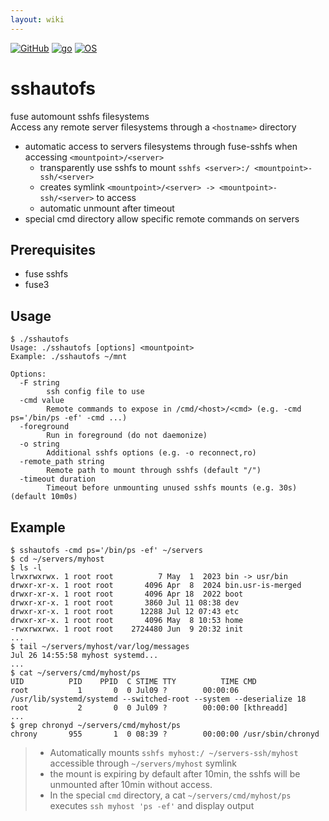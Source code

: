 ```yaml
---
layout: wiki
---
```

<style>
.container {                                                                                      max-width: unset;
}
</style>
[![GitHub](https://img.shields.io/badge/GitHub-joknarf%2Ffuse--sshautofs-black?logo=github)](https://github.com/joknarf/fuse-sshautofs)
[![go](https://img.shields.io/badge/lang-Go%20-blue.svg)]()
[![OS](https://img.shields.io/badge/OS-Linux%20-blue.svg)]()

# sshautofs
fuse automount sshfs filesystems  
Access any remote server filesystems through a `<hostname>` directory  

* automatic access to servers filesystems through fuse-sshfs when accessing `<mountpoint>/<server>`
  * transparently use sshfs to mount `sshfs <server>:/ <mountpoint>-ssh/<server>`
  * creates symlink `<mountpoint>/<server> -> <mountpoint>-ssh/<server>` to access
  * automatic unmount after timeout
* special cmd directory allow specific remote commands on servers

## Prerequisites

* fuse sshfs
* fuse3
  
## Usage

```
$ ./sshautofs
Usage: ./sshautofs [options] <mountpoint>
Example: ./sshautofs ~/mnt

Options:
  -F string
        ssh config file to use
  -cmd value
        Remote commands to expose in /cmd/<host>/<cmd> (e.g. -cmd ps='/bin/ps -ef' -cmd ...)
  -foreground
        Run in foreground (do not daemonize)
  -o string
        Additional sshfs options (e.g. -o reconnect,ro)
  -remote_path string
        Remote path to mount through sshfs (default "/")
  -timeout duration
        Timeout before unmounting unused sshfs mounts (e.g. 30s) (default 10m0s)
```

## Example

```
$ sshautofs -cmd ps='/bin/ps -ef' ~/servers
$ cd ~/servers/myhost
$ ls -l
lrwxrwxrwx. 1 root root          7 May  1  2023 bin -> usr/bin
drwxr-xr-x. 1 root root       4096 Apr  8  2024 bin.usr-is-merged
drwxr-xr-x. 1 root root       4096 Apr 18  2022 boot
drwxr-xr-x. 1 root root       3860 Jul 11 08:38 dev
drwxr-xr-x. 1 root root      12288 Jul 12 07:43 etc
drwxr-xr-x. 1 root root       4096 May  8 10:53 home
-rwxrwxrwx. 1 root root    2724480 Jun  9 20:32 init
...
$ tail ~/servers/myhost/var/log/messages
Jul 26 14:55:58 myhost systemd...
...
$ cat ~/servers/cmd/myhost/ps
UID          PID    PPID  C STIME TTY          TIME CMD
root           1       0  0 Jul09 ?        00:00:06 /usr/lib/systemd/systemd --switched-root --system --deserialize 18
root           2       0  0 Jul09 ?        00:00:00 [kthreadd]
...
$ grep chronyd ~/servers/cmd/myhost/ps
chrony       955       1  0 08:39 ?        00:00:00 /usr/sbin/chronyd
```

> * Automatically mounts `sshfs myhost:/ ~/servers-ssh/myhost` accessible through `~/servers/myhost` symlink  
> * the mount is expiring by default after 10min, the sshfs will be unmounted after 10min without access.  
> * In the special `cmd` directory, a cat `~/servers/cmd/myhost/ps` executes `ssh myhost 'ps -ef'` and display output


